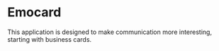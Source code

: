 # Emocard
This application is designed to make communication more interesting, starting with business cards.
